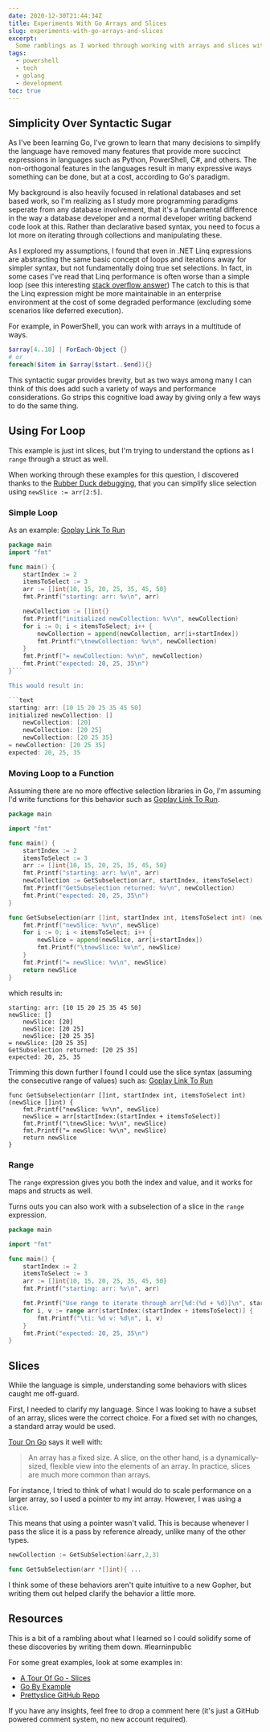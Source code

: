 ```yaml
---
date: 2020-12-30T21:44:34Z
title: Experiments With Go Arrays and Slices
slug: experiments-with-go-arrays-and-slices
excerpt:
  Some ramblings as I worked through working with arrays and slices with Go
tags:
  - powershell
  - tech
  - golang
  - development
toc: true
---
```


## Simplicity Over Syntactic Sugar

As I've been learning Go, I've grown to learn that many decisions to simplify the language have removed many features that provide more succinct expressions in languages such as Python, PowerShell, C#, and others.
The non-orthogonal features in the languages result in many expressive ways something can be done, but at a cost, according to Go's paradigm.

My background is also heavily focused in relational databases and set based work, so I'm realizing as I study more programming paradigms seperate from any database involvement, that it's a fundamental difference in the way a database developer and a normal developer writing backend code look at this.
Rather than declarative based syntax, you need to focus a lot more on iterating through collections and manipulating these.

As I explored my assumptions, I found that even in .NET Linq expressions are abstracting the same basic concept of loops and iterations away for simpler syntax, but not fundamentally doing true set selections.
In fact, in some cases I've read that Linq performance is often worse than a simple loop (see this interesting [stack overflow answer](https://stackoverflow.com/q/3156059/68698))
The catch to this is that the Linq expression might be more maintainable in an enterprise environment at the cost of some degraded performance (excluding some scenarios like deferred execution).

For example, in PowerShell, you can work with arrays in a multitude of ways.

```powershell
$array[4..10] | ForEach-Object {}
# or
foreach($item in $array[$start..$end]){}
```

This syntactic sugar provides brevity, but as two ways among many I can think of this does add such a variety of ways and performance considerations.
Go strips this cognitive load away by giving only a few ways to do the same thing.

## Using For Loop

This example is just int slices, but I'm trying to understand the options as I `range` through a struct as well.

When working through these examples for this question, I discovered thanks to the [Rubber Duck debugging](https://rubberduckdebugging.com), that you can simplify slice selection using `newSlice := arr[2:5]`.

### Simple Loop

As an example: [Goplay Link To Run](https://goplay.tools/snippet/w6mGwJyz2C2)

```go
package main
import "fmt"

func main() {
	startIndex := 2
	itemsToSelect := 3
	arr := []int{10, 15, 20, 25, 35, 45, 50}
	fmt.Printf("starting: arr: %v\n", arr)

	newCollection := []int{}
	fmt.Printf("initialized newCollection: %v\n", newCollection)
	for i := 0; i < itemsToSelect; i++ {
		newCollection = append(newCollection, arr[i+startIndex])
		fmt.Printf("\tnewCollection: %v\n", newCollection)
	}
	fmt.Printf("= newCollection: %v\n", newCollection)
	fmt.Print("expected: 20, 25, 35\n")
}```

This would result in:

```text
starting: arr: [10 15 20 25 35 45 50]
initialized newCollection: []
	newCollection: [20]
	newCollection: [20 25]
	newCollection: [20 25 35]
= newCollection: [20 25 35]
expected: 20, 25, 35
```

### Moving Loop to a Function

Assuming there are no more effective selection libraries in Go, I'm assuming I'd write functions for this behavior such as [Goplay Link To Run](https://goplay.tools/snippet/BzQkSif0Vs_s).

```go
package main

import "fmt"

func main() {
	startIndex := 2
	itemsToSelect := 3
	arr := []int{10, 15, 20, 25, 35, 45, 50}
	fmt.Printf("starting: arr: %v\n", arr)
	newCollection := GetSubselection(arr, startIndex, itemsToSelect)
	fmt.Printf("GetSubselection returned: %v\n", newCollection)
	fmt.Print("expected: 20, 25, 35\n")
}

func GetSubselection(arr []int, startIndex int, itemsToSelect int) (newSlice []int) {
	fmt.Printf("newSlice: %v\n", newSlice)
	for i := 0; i < itemsToSelect; i++ {
		newSlice = append(newSlice, arr[i+startIndex])
		fmt.Printf("\tnewSlice: %v\n", newSlice)
	}
	fmt.Printf("= newSlice: %v\n", newSlice)
	return newSlice
}
```

which results in:

```text
starting: arr: [10 15 20 25 35 45 50]
newSlice: []
	newSlice: [20]
	newSlice: [20 25]
	newSlice: [20 25 35]
= newSlice: [20 25 35]
GetSubselection returned: [20 25 35]
expected: 20, 25, 35
```

Trimming this down further I found I could use the slice syntax (assuming the consecutive range of values) such as:
[Goplay Link To Run](https://goplay.tools/snippet/y2GJXcO3uLZ)

```
func GetSubselection(arr []int, startIndex int, itemsToSelect int) (newSlice []int) {
	fmt.Printf("newSlice: %v\n", newSlice)
	newSlice = arr[startIndex:(startIndex + itemsToSelect)]
	fmt.Printf("\tnewSlice: %v\n", newSlice)
	fmt.Printf("= newSlice: %v\n", newSlice)
	return newSlice
}
```

### Range

The `range` expression gives you both the index and value, and it works for maps and structs as well.

Turns outs you can also work with a subselection of a slice in the `range` expression.

```go
package main

import "fmt"

func main() {
	startIndex := 2
	itemsToSelect := 3
	arr := []int{10, 15, 20, 25, 35, 45, 50}
	fmt.Printf("starting: arr: %v\n", arr)

	fmt.Printf("Use range to iterate through arr[%d:(%d + %d)]\n", startIndex, startIndex, itemsToSelect)
	for i, v := range arr[startIndex:(startIndex + itemsToSelect)] {
		fmt.Printf("\ti: %d v: %d\n", i, v)
	}
	fmt.Print("expected: 20, 25, 35\n")
}
```

## Slices

While the language is simple, understanding some behaviors with slices caught me off-guard.

First, I needed to clarify my language.
Since I was looking to have a subset of an array, slices were the correct choice.
For a fixed set with no changes, a standard array would be used.

[Tour On Go](https://tour.golang.org/moretypes/7) says it well with:

> An array has a fixed size.
> A slice, on the other hand, is a dynamically-sized, flexible view into the elements of an array.
> In practice, slices are much more common than arrays.

For instance, I tried to think of what I would do to scale performance on a larger array, so I used a pointer to my int array.
However, I was using a `slice`.

This means that using a pointer wasn't valid.
This is because whenever I pass the slice it is a pass by reference already, unlike many of the other types.

```go
newCollection := GetSubSelection(&arr,2,3)

func GetSubSelection(arr *[]int){ ...
```

I think some of these behaviors aren't quite intuitive to a new Gopher, but writing them out helped clarify the behavior a little more.

## Resources

This is a bit of a rambling about what I learned so I could solidify some of these discoveries by writing them down. #learninpublic

For some great examples, look at some examples in:

- [A Tour Of Go - Slices](https://tour.golang.org/moretypes/7)
- [Go By Example](https://gobyexample.com/slices)
- [Prettyslice GitHub Repo](https://github.com/inancgumus/prettyslice)

If you have any insights, feel free to drop a comment here (it's just a GitHub powered comment system, no new account required).

